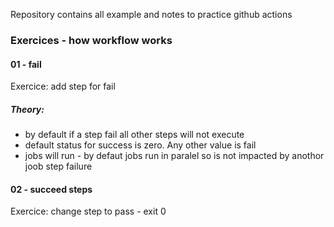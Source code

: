 Repository contains all example and notes to practice github actions

### Exercices - how workflow works

#### 01 - fail

Exercice: add step for fail

##### Theory:

- by default if a step fail all other steps will not execute
- default status for success is zero. Any other value is fail
- jobs will run - by defaut jobs run in paralel so is not impacted by anothor joob step failure

#### 02 - succeed steps

Exercice: change step to pass - exit 0
